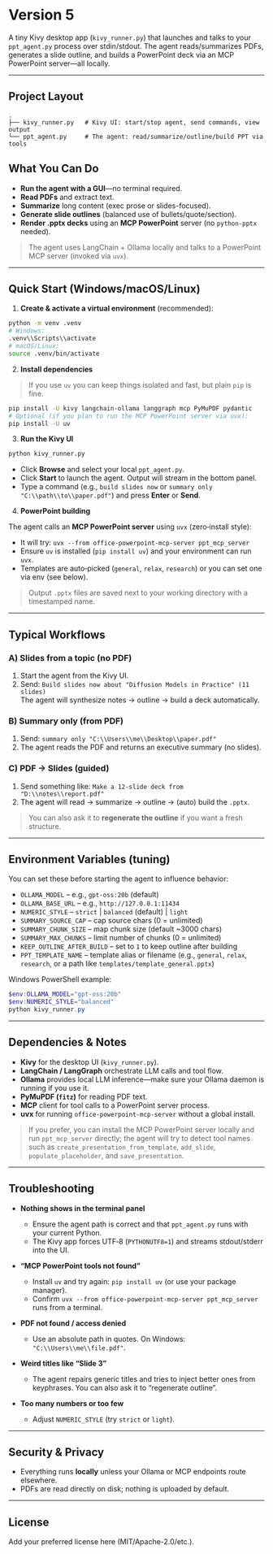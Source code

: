# Version 5

A tiny Kivy desktop app (`kivy_runner.py`) that launches and talks to your `ppt_agent.py` process over stdin/stdout. The agent reads/summarizes PDFs, generates a slide outline, and builds a PowerPoint deck via an MCP PowerPoint server—all locally.

---

## Project Layout

```
.
├── kivy_runner.py   # Kivy UI: start/stop agent, send commands, view output
└── ppt_agent.py     # The agent: read/summarize/outline/build PPT via tools
```

## What You Can Do

- **Run the agent with a GUI**—no terminal required.
- **Read PDFs** and extract text.
- **Summarize** long content (exec prose or slides-focused).
- **Generate slide outlines** (balanced use of bullets/quote/section).
- **Render .pptx decks** using an **MCP PowerPoint** server (no `python-pptx` needed).

> The agent uses LangChain + Ollama locally and talks to a PowerPoint MCP server (invoked via `uvx`).

---

## Quick Start (Windows/macOS/Linux)

1) **Create & activate a virtual environment** (recommended):

```bash
python -m venv .venv
# Windows:
.venv\\Scripts\\activate
# macOS/Linux:
source .venv/bin/activate
```

2) **Install dependencies**

> If you use `uv` you can keep things isolated and fast, but plain `pip` is fine.

```bash
pip install -U kivy langchain-ollama langgraph mcp PyMuPDF pydantic
# Optional (if you plan to run the MCP PowerPoint server via uvx):
pip install -U uv
```

3) **Run the Kivy UI**

```bash
python kivy_runner.py
```

- Click **Browse** and select your local `ppt_agent.py`.
- Click **Start** to launch the agent. Output will stream in the bottom panel.
- Type a command (e.g., `build slides now` or `summary only "C:\\path\\to\\paper.pdf"`) and press **Enter** or **Send**.

4) **PowerPoint building**

The agent calls an **MCP PowerPoint server** using `uvx` (zero‑install style):

- It will try: `uvx --from office-powerpoint-mcp-server ppt_mcp_server`
- Ensure `uv` is installed (`pip install uv`) and your environment can run `uvx`.
- Templates are auto‑picked (`general`, `relax`, `research`) or you can set one via env (see below).

> Output `.pptx` files are saved next to your working directory with a timestamped name.

---

## Typical Workflows

### A) Slides from a topic (no PDF)
1. Start the agent from the Kivy UI.
2. Send: `Build slides now about "Diffusion Models in Practice" (11 slides)`  
   The agent will synthesize notes → outline → build a deck automatically.

### B) Summary only (from PDF)
1. Send: `summary only "C:\\Users\\me\\Desktop\\paper.pdf"`  
2. The agent reads the PDF and returns an executive summary (no slides).

### C) PDF → Slides (guided)
1. Send something like: `Make a 12‑slide deck from "D:\\notes\\report.pdf"`  
2. The agent will read → summarize → outline → (auto) build the `.pptx`.

> You can also ask it to **regenerate the outline** if you want a fresh structure.

---

## Environment Variables (tuning)

You can set these before starting the agent to influence behavior:

- `OLLAMA_MODEL` – e.g., `gpt-oss:20b` (default)  
- `OLLAMA_BASE_URL` – e.g., `http://127.0.0.1:11434`
- `NUMERIC_STYLE` – `strict` | `balanced` (default) | `light`
- `SUMMARY_SOURCE_CAP` – cap source chars (0 = unlimited)
- `SUMMARY_CHUNK_SIZE` – map chunk size (default ~3000 chars)
- `SUMMARY_MAX_CHUNKS` – limit number of chunks (0 = unlimited)
- `KEEP_OUTLINE_AFTER_BUILD` – set to `1` to keep outline after building
- `PPT_TEMPLATE_NAME` – template alias or filename (e.g., `general`, `relax`, `research`, or a path like `templates/template_general.pptx`)

Windows PowerShell example:

```powershell
$env:OLLAMA_MODEL="gpt-oss:20b"
$env:NUMERIC_STYLE="balanced"
python kivy_runner.py
```

---

## Dependencies & Notes

- **Kivy** for the desktop UI (`kivy_runner.py`).
- **LangChain / LangGraph** orchestrate LLM calls and tool flow.
- **Ollama** provides local LLM inference—make sure your Ollama daemon is running if you use it.
- **PyMuPDF (`fitz`)** for reading PDF text.
- **MCP** client for tool calls to a PowerPoint server process.
- **uvx** for running `office-powerpoint-mcp-server` without a global install.

> If you prefer, you can install the MCP PowerPoint server locally and run `ppt_mcp_server` directly; the agent will try to detect tool names such as `create_presentation_from_template`, `add_slide`, `populate_placeholder`, and `save_presentation`.

---

## Troubleshooting

- **Nothing shows in the terminal panel**  
  - Ensure the agent path is correct and that `ppt_agent.py` runs with your current Python.
  - The Kivy app forces UTF‑8 (`PYTHONUTF8=1`) and streams stdout/stderr into the UI.

- **“MCP PowerPoint tools not found”**  
  - Install `uv` and try again: `pip install uv` (or use your package manager).  
  - Confirm `uvx --from office-powerpoint-mcp-server ppt_mcp_server` runs from a terminal.

- **PDF not found / access denied**  
  - Use an absolute path in quotes. On Windows: `"C:\\Users\\me\\file.pdf"`.

- **Weird titles like “Slide 3”**  
  - The agent repairs generic titles and tries to inject better ones from keyphrases. You can also ask it to “regenerate outline”.

- **Too many numbers or too few**  
  - Adjust `NUMERIC_STYLE` (try `strict` or `light`).

---

## Security & Privacy

- Everything runs **locally** unless your Ollama or MCP endpoints route elsewhere.  
- PDFs are read directly on disk; nothing is uploaded by default.

---

## License

Add your preferred license here (MIT/Apache-2.0/etc.).
